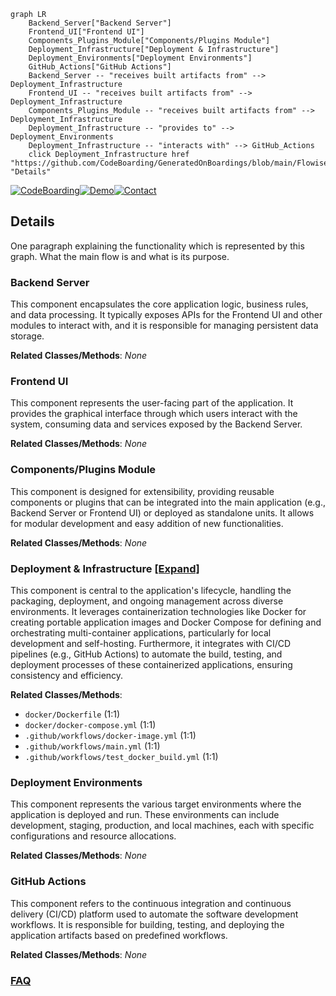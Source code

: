 ```mermaid
graph LR
    Backend_Server["Backend Server"]
    Frontend_UI["Frontend UI"]
    Components_Plugins_Module["Components/Plugins Module"]
    Deployment_Infrastructure["Deployment & Infrastructure"]
    Deployment_Environments["Deployment Environments"]
    GitHub_Actions["GitHub Actions"]
    Backend_Server -- "receives built artifacts from" --> Deployment_Infrastructure
    Frontend_UI -- "receives built artifacts from" --> Deployment_Infrastructure
    Components_Plugins_Module -- "receives built artifacts from" --> Deployment_Infrastructure
    Deployment_Infrastructure -- "provides to" --> Deployment_Environments
    Deployment_Infrastructure -- "interacts with" --> GitHub_Actions
    click Deployment_Infrastructure href "https://github.com/CodeBoarding/GeneratedOnBoardings/blob/main/Flowise/Deployment_Infrastructure.md" "Details"
```

[![CodeBoarding](https://img.shields.io/badge/Generated%20by-CodeBoarding-9cf?style=flat-square)](https://github.com/CodeBoarding/CodeBoarding)[![Demo](https://img.shields.io/badge/Try%20our-Demo-blue?style=flat-square)](https://www.codeboarding.org/demo)[![Contact](https://img.shields.io/badge/Contact%20us%20-%20contact@codeboarding.org-lightgrey?style=flat-square)](mailto:contact@codeboarding.org)

## Details

One paragraph explaining the functionality which is represented by this graph. What the main flow is and what is its purpose.

### Backend Server
This component encapsulates the core application logic, business rules, and data processing. It typically exposes APIs for the Frontend UI and other modules to interact with, and it is responsible for managing persistent data storage.


**Related Classes/Methods**: _None_

### Frontend UI
This component represents the user-facing part of the application. It provides the graphical interface through which users interact with the system, consuming data and services exposed by the Backend Server.


**Related Classes/Methods**: _None_

### Components/Plugins Module
This component is designed for extensibility, providing reusable components or plugins that can be integrated into the main application (e.g., Backend Server or Frontend UI) or deployed as standalone units. It allows for modular development and easy addition of new functionalities.


**Related Classes/Methods**: _None_

### Deployment & Infrastructure [[Expand]](./Deployment_Infrastructure.md)
This component is central to the application's lifecycle, handling the packaging, deployment, and ongoing management across diverse environments. It leverages containerization technologies like Docker for creating portable application images and Docker Compose for defining and orchestrating multi-container applications, particularly for local development and self-hosting. Furthermore, it integrates with CI/CD pipelines (e.g., GitHub Actions) to automate the build, testing, and deployment processes of these containerized applications, ensuring consistency and efficiency.


**Related Classes/Methods**:

- `docker/Dockerfile` (1:1)
- `docker/docker-compose.yml` (1:1)
- `.github/workflows/docker-image.yml` (1:1)
- `.github/workflows/main.yml` (1:1)
- `.github/workflows/test_docker_build.yml` (1:1)


### Deployment Environments
This component represents the various target environments where the application is deployed and run. These environments can include development, staging, production, and local machines, each with specific configurations and resource allocations.


**Related Classes/Methods**: _None_

### GitHub Actions
This component refers to the continuous integration and continuous delivery (CI/CD) platform used to automate the software development workflows. It is responsible for building, testing, and deploying the application artifacts based on predefined workflows.


**Related Classes/Methods**: _None_



### [FAQ](https://github.com/CodeBoarding/GeneratedOnBoardings/tree/main?tab=readme-ov-file#faq)